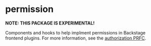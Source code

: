 # permission

**NOTE: THIS PACKAGE IS EXPERIMENTAL!**

Components and hooks to help implment permissions in Backstage frontend plugins. For more information, see the [authorization PRFC](https://github.com/backstage/backstage/pull/7761).
